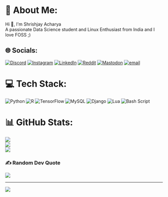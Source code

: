 # 💫 About Me:
Hi 👋, I'm Shrishjay Acharya<br>A passionate Data Science student and Linux Enthusiast from India and I love FOSS ;)


## 🌐 Socials:
[![Discord](https://img.shields.io/badge/Discord-%237289DA.svg?logo=discord&logoColor=white)](https://discord.gg/kingsman4251) [![Instagram](https://img.shields.io/badge/Instagram-%23E4405F.svg?logo=Instagram&logoColor=white)](https://instagram.com/the_fenomeno_466) [![LinkedIn](https://img.shields.io/badge/LinkedIn-%230077B5.svg?logo=linkedin&logoColor=white)](https://linkedin.com/in/shrishjay-acharya-bbaba3266) [![Reddit](https://img.shields.io/badge/Reddit-%23FF4500.svg?logo=Reddit&logoColor=white)](https://reddit.com/user/Cautious_Back4284) [![Mastodon](https://img.shields.io/badge/-MASTODON-%232B90D9?logo=mastodon&logoColor=white)](https://mastodon.social/@shrishjay) [![email](https://img.shields.io/badge/Email-D14836?logo=gmail&logoColor=white)](mailto:shrishjay2004@protonmail.com) 

# 💻 Tech Stack:
![Python](https://img.shields.io/badge/python-3670A0?style=for-the-badge&logo=python&logoColor=ffdd54) ![R](https://img.shields.io/badge/r-%23276DC3.svg?style=for-the-badge&logo=r&logoColor=white) ![TensorFlow](https://img.shields.io/badge/TensorFlow-%23FF6F00.svg?style=for-the-badge&logo=TensorFlow&logoColor=white) ![MySQL](https://img.shields.io/badge/mysql-4479A1.svg?style=for-the-badge&logo=mysql&logoColor=white) ![Django](https://img.shields.io/badge/django-%23092E20.svg?style=for-the-badge&logo=django&logoColor=white) ![Lua](https://img.shields.io/badge/lua-%232C2D72.svg?style=for-the-badge&logo=lua&logoColor=white) ![Bash Script](https://img.shields.io/badge/bash_script-%23121011.svg?style=for-the-badge&logo=gnu-bash&logoColor=white)
# 📊 GitHub Stats:
![](https://github-readme-stats.vercel.app/api?username=shrishjay&theme=dark&hide_border=false&include_all_commits=false&count_private=false)<br/>
![](https://nirzak-streak-stats.vercel.app/?user=shrishjay&theme=dark&hide_border=false)<br/>
![](https://github-readme-stats.vercel.app/api/top-langs/?username=shrishjay&theme=dark&hide_border=false&include_all_commits=false&count_private=false&layout=compact)

### ✍️ Random Dev Quote
![](https://quotes-github-readme.vercel.app/api?type=horizontal&theme=radical)

---
[![](https://visitcount.itsvg.in/api?id=shrishjay&icon=0&color=10)](https://visitcount.itsvg.in)

<!-- Proudly created with GPRM ( https://gprm.itsvg.in ) -->

